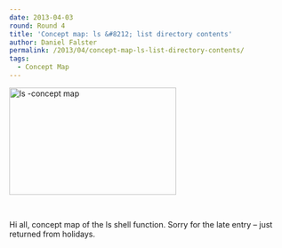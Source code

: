 ```yaml
---
date: 2013-04-03
round: Round 4
title: 'Concept map: ls &#8212; list directory contents'
author: Daniel Falster
permalink: /2013/04/concept-map-ls-list-directory-contents/
tags:
  - Concept Map
---
```

[<img class="alignnone size-medium wp-image-2068" alt="ls -concept map" src="/training-course/uploads/2013/04/ls-concept-map1-300x193.png" width="300" height="193" />][1]

&nbsp;

Hi all, concept map of the ls shell function. Sorry for the late entry &#8211; just returned from holidays.

&nbsp;

 [1]: /training-course/uploads/2013/04/ls-concept-map1.png
